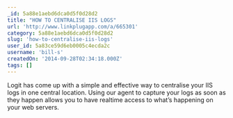 ```yaml
---
_id: 5a88e1aebd6dca0d5f0d28d2
title: "HOW TO CENTRALISE IIS LOGS"
url: 'http://www.linkplugapp.com/a/665301'
category: 5a88e1aebd6dca0d5f0d28d2
slug: 'how-to-centralise-iis-logs'
user_id: 5a83ce59d6eb0005c4ecda2c
username: 'bill-s'
createdOn: '2014-09-28T02:34:18.000Z'
tags: []
---
```


Logit has come up with a simple and effective way to centralise your IIS logs in one central location. Using our agent to capture your logs as soon as they happen allows you to have realtime access to what’s happening on your web servers.
